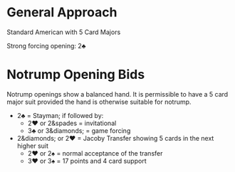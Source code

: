 # General Approach 
Standard American with 5 Card Majors

Strong forcing opening: 2&clubs;
# Notrump Opening Bids 
Notrump openings show a balanced hand. It is permissible to have a 5 card major suit provided the hand is otherwise suitable for notrump.

   * 2&clubs; = Stayman; if followed by:
      * 2&hearts; or 2&spades = invitational
      * 3&clubs; or 3&diamonds; = game forcing
   * 2&diamonds; or 2&hearts; = Jacoby Transfer showing 5 cards in the next higher suit
      * 2&hearts; or 2&spades; = normal acceptance of the transfer
      * 3&hearts; or 3&spades; = 17 points and 4 card support
    
    
